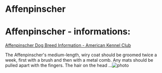 # Affenpinscher

# Affenpinscher - informations:

[Affenpinscher Dog Breed Information - American Kennel Club](https://www.akc.org/dog-breeds/affenpinscher/)

The Affenpinscher's medium-length, wiry coat should be groomed twice a week, first with a brush and then with a metal comb. Any mats should be pulled apart with the fingers. The hair on the head ...![photo](https://www.alcazar.in/UserUploads/Editted-Images/UTnegmX8YBGjJjlULTIs.jpg)